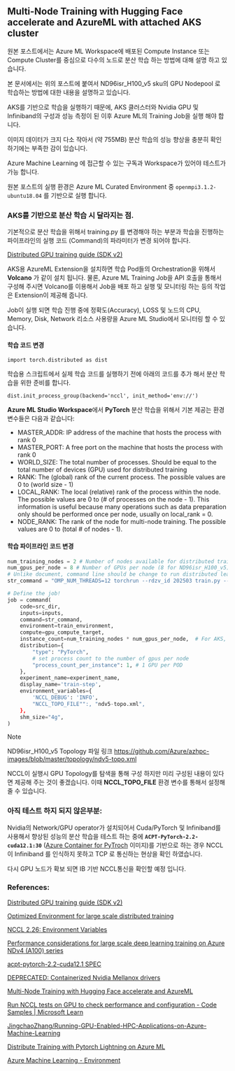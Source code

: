 ## Multi-Node Training with Hugging Face accelerate and AzureML with attached AKS cluster

원본 포스트에서는 Azure ML Workspace에 배포된 Compute Instance 또는 Compute Cluster를 중심으로 다수의 노드로 분산 학습 하는 방법에 대해 설명 하고 있습니다.

본 문서에서는 위의 포스트에 붙여서 ND96isr_H100_v5 sku의 GPU Nodepool 로 학습하는 방법에 대한 내용을 설명하고 있습니다.

AKS를 기반으로 학습을 실행하기 때문에, AKS 클러스터와 Nvidia GPU 및 Infiniband의 구성과 성능 측정이 된 이후 Azure ML의 Training Job을 실행 해야 합니다.

이미지 데이터가 크지 다소 작아서 (약 755MB) 분산 학습의 성능 향상을 충분히 확인 하기에는 부족한 감이 있습니다.

Azure Machine Learning 에 접근할 수 있는 구독과 Workspace가 있어야 테스트가 가능 합니다.

원본 포스트의 실행 환경은 Azure ML Curated Environment 중 ```openmpi3.1.2-ubuntu18.04``` 를 기반으로 실행 합니다.


### AKS를 기반으로 분산 학습 시 달라지는 점.

기본적으로 분산 학습을 위해서 training.py 를 변경해야 하는 부분과 학습을 진행하는 파이프라인의 실행 코드 (Command)의 파라미터가 변경 되어야 합니다.

[Distributed GPU training guide (SDK v2)](https://learn.microsoft.com/en-us/azure/machine-learning/how-to-train-distributed-gpu?view=azureml-api-2)  

AKS용 AzureML Extension을 설치하면 학습 Pod들의 Orchestration을 위해서 **Volcano** 가 같이 설치 됩니다. 물론, Azure ML Training Job을 API 호출을 통해서 구성해 주시면 Volcano를 이용해서 Job을 배포 하고 실행 및 모니터링 하는 등의 작업은 Extension이 제공해 줍니다.

Job이 실행 되면 학습 진행 중에 정확도(Accuracy), LOSS 및 노드의 CPU, Memory, Disk, Network 리소스 사용량을 Azure ML Studio에서 모니터링 할 수 있습니다. 

#### 학습 코드 변경

```
import torch.distributed as dist
```

학습용 스크립트에서 실제 학습 코드를 실행하기 전에 아래의 코드를 추가 해서 분산 학습을 위한 준비를 합니다.
```
dist.init_process_group(backend='nccl', init_method='env://')
```

**Azure ML Studio Workspace**에서 **PyTorch** 분산 학습을 위해서 기본 제공는 환경 변수들은 다음과 같습니다:

- MASTER_ADDR: IP address of the machine that hosts the process with rank 0
- MASTER_PORT: A free port on the machine that hosts the process with rank 0
- WORLD_SIZE: The total number of processes. Should be equal to the total number of devices (GPU) used for distributed training
- RANK: The (global) rank of the current process. The possible values are 0 to (world size - 1)
- LOCAL_RANK: The local (relative) rank of the process within the node. The possible values are 0 to (# of processes on the node - 1). This information is useful because many operations such as data preparation only should be performed once per node, usually on local_rank = 0.
- NODE_RANK: The rank of the node for multi-node training. The possible values are 0 to (total # of nodes - 1).

#### 학습 파이프라인 코드 변경

```python
num_training_nodes = 2 # Number of nodes available for distributed training
num_gpus_per_node = 8 # Number of GPUs per node (8 for ND96isr_H100_v5)
# Unlike document, command line should be change to run distributed learning.
str_command = "OMP_NUM_THREADS=12 torchrun --rdzv_id 202503 train.py --data_dir ${{inputs.pets}} --with_tracking --checkpointing_steps epoch --output_dir ./outputs"

# Define the job!
job = command(
    code=src_dir,
    inputs=inputs,
    command=str_command,
    environment=train_environment,
    compute=gpu_compute_target,
    instance_count=num_training_nodes * num_gpus_per_node,  # For AKS, we need to set the number of instances to WORLD_SIZE instead of # of nodes.
    distribution={
        "type": "PyTorch",
        # set process count to the number of gpus per node
        "process_count_per_instance": 1, # 1 GPU per POD
    },
    experiment_name=experiment_name,
    display_name='train-step',
    environment_variables={
        'NCCL_DEBUG': 'INFO',
        "NCCL_TOPO_FILE"":, "ndv5-topo.xml",
    },
    shm_size="4g",
)
```

> [!NOTE] 
> ND96isr_H100_v5 Topology 파일 링크
> https://github.com/Azure/azhpc-images/blob/master/topology/ndv5-topo.xml
>


NCCL이 실행시 GPU Topology를 탐색을 통해 구성 하지만 미리 구성된 내용이 있다면 제공해 주는 것이 좋겠습니다. 이때 **NCCL_TOPO_FILE** 환경 변수를 통해서 설정해 줄 수 있습니다.

### 아직 테스트 하지 되지 않은부분:

Nvidia의 Network/GPU operator가 설치되어서 Cuda/PyTorch 및 Infiniband를 사용해서 향상된 성능의 분산 학습을 테스트 하는 중에
**```ACPT-PyTorch-2.2-cuda12.1:30```** ([Azure Container for PyTroch](https://learn.microsoft.com/en-us/azure/machine-learning/resource-azure-container-for-pytorch?view=azureml-api-2) 이미지)를 기반으로 하는 경우 NCCL이 Infiniband 를 인식하지 못하고 TCP 로 통신하는 현상을 확인 하였습니다.

다시 GPU 노드가 확보 되면 IB 기반 NCCL통신을 확인할 예정 입니다.

### References:

[Distributed GPU training guide (SDK v2)](https://learn.microsoft.com/en-us/azure/machine-learning/how-to-train-distributed-gpu?view=azureml-api-2)  

[Optimized Environment for large scale distributed training](https://github.com/Azure/azureml-examples/blob/main/best-practices/largescale-deep-learning/Environment/ACPT.md)  

[NCCL 2.26: Environment Variables](https://docs.nvidia.com/deeplearning/nccl/user-guide/docs/env.html)  

[Performance considerations for large scale deep learning training on Azure NDv4 (A100) series](https://techcommunity.microsoft.com/blog/azurehighperformancecomputingblog/performance-considerations-for-large-scale-deep-learning-training-on-azure-ndv4-/2693834)  

[acpt-pytorch-2.2-cuda12.1 SPEC](https://github.com/Azure/azureml-assets/blob/main/assets/training/general/environments/acpt-pytorch-2.2-cuda12.1/spec.yaml)  

[DEPRECATED: Containerized Nvidia Mellanox drivers](https://github.com/Mellanox/ofed-docker)  

[Multi-Node Training with Hugging Face accelerate and AzureML](https://nateraw.com/posts/multinode_training_accelerate_azureml.html)  

[Run NCCL tests on GPU to check performance and configuration - Code Samples | Microsoft Learn](https://learn.microsoft.com/en-us/samples/azure/azureml-examples/run-nccl-tests-on-gpu-to-check-performance-and-configuration/)  

[JingchaoZhang/Running-GPU-Enabled-HPC-Applications-on-Azure-Machine-Learning](https://github.com/JingchaoZhang/Running-GPU-Enabled-HPC-Applications-on-Azure-Machine-Learning)  

[Distribute Training with Pytorch Lightning on Azure ML](https://medium.com/@felipe.villa.gen/distribute-traning-with-pytorch-lightning-on-azure-ml-512e0cb1728f)  

[Azure Machine Learning - Environment](https://azure.github.io/azureml-cheatsheets/docs/cheatsheets/python/v1/environment/#:~:text=To%20set%20environment%20variables%20use%20the%20environment_variables%3A%20Dict%5Bstr%2C,the%20process%20where%20the%20user%20script%20is%20executed.)  
